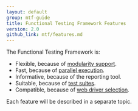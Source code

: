 ```yaml
---
layout: default
group: mtf-guide
title: Functional Testing Framework Features
version: 2.0
github_link: mtf/features.md
---
```


The Functional Testing Framework is:

- Flexible, because of [modularity support].
- Fast, because of [parallel execution].
- Informative, because of the reporting tool.
- Suitable, because of [test suites].
- Compatible, because of [web driver selection].

Each feature will be described in a separate topic.

<!-- LINK DEFINITIONS -->

[modularity support]: {{page.baseurl}}mtf/features/modularity.html
[parallel execution]: {{page.baseurl}}mtf/features/parallel_execution.html
[test suites]: {{page.baseurl}}mtf/features/test_suite.html
[web driver selection]: {{page.baseurl}}mtf/features/webdriver.html
